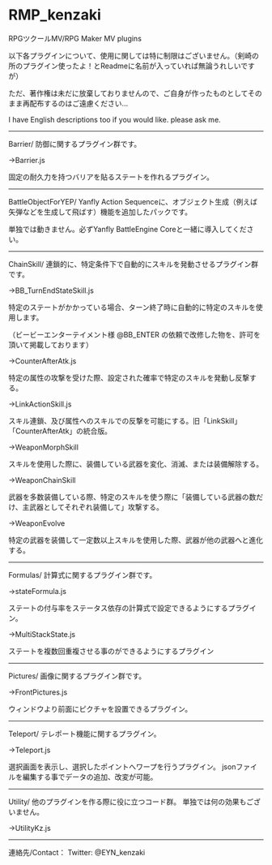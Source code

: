 ﻿# RMP_kenzaki
RPGツクールMV/RPG Maker MV plugins

以下各プラグインについて、使用に関しては特に制限はございません。（剣崎の所のプラグイン使ったよ！とReadmeに名前が入っていれば無論うれしいですが）

ただ、著作権は未だに放棄しておりませんので、ご自身が作ったものとしてそのまま再配布するのはご遠慮ください…

I have English descriptions too if you would like. please ask me.

-----------------------------------
Barrier/
防御に関するプラグイン群です。


→Barrier.js

固定の耐久力を持つバリアを貼るステートを作れるプラグイン。

-----------------------------------
BattleObjectForYEP/
Yanfly Action Sequenceに、オブジェクト生成（例えば矢弾などを生成して飛ばす）機能を追加したパックです。

単独では動きません。必ずYanfly BattleEngine Coreと一緒に導入してください。


-----------------------------------
ChainSkill/
連鎖的に、特定条件下で自動的にスキルを発動させるプラグイン群です。

→BB_TurnEndStateSkill.js

特定のステートがかかっている場合、ターン終了時に自動的に特定のスキルを使用します。

（ビービーエンターテイメント様 @BB_ENTER の依頼で改修した物を、許可を頂いて掲載しております）


→CounterAfterAtk.js

特定の属性の攻撃を受けた際、設定された確率で特定のスキルを発動し反撃する。


→LinkActionSkill.js

スキル連鎖、及び属性へのスキルでの反撃を可能にする。旧「LinkSkill」「CounterAfterAtk」の統合版。

→WeaponMorphSkill

スキルを使用した際に、装備している武器を変化、消滅、または装備解除する。

→WeaponChainSkill

武器を多数装備している際、特定のスキルを使う際に「装備している武器の数だけ、主武器としてそれぞれ装備して」攻撃する。

→WeaponEvolve

特定の武器を装備して一定数以上スキルを使用した際、武器が他の武器へと進化する。

-----------------------------------
Formulas/
計算式に関するプラグイン群です。

→stateFormula.js

ステートの付与率をステータス依存の計算式で設定できるようにするプラグイン。

→MultiStackState.js

ステートを複数回重複させる事のができるようにするプラグイン

-----------------------------------
Pictures/
画像に関するプラグイン群です。

→FrontPictures.js

ウィンドウより前面にピクチャを設置できるプラグイン。

-----------------------------------
Teleport/
テレポート機能に関するプラグイン。

→Teleport.js

選択画面を表示し、選択したポイントへワープを行うプラグイン。
jsonファイルを編集する事でデータの追加、改変が可能。

-----------------------------------
Utility/
他のプラグインを作る際に役に立つコード群。
単独では何の効果もございません。

→UtilityKz.js

-----------------------------------

連絡先/Contact：
Twitter: @EYN_kenzaki